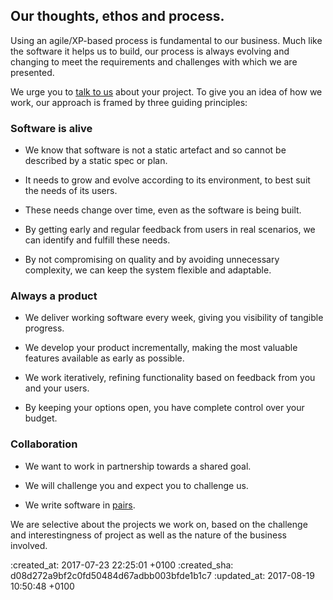 <div id="ethos" class="section group" markdown="1">

## Our thoughts, ethos and process.

Using an agile/XP-based process is fundamental to our business. Much like the software it helps us to build, our process is always evolving and changing to meet the requirements and challenges with which we are presented.

We urge you to [talk to us](#contact) about your project. To give you an idea of how we work, our approach is framed by three guiding principles:

<div class="idea" markdown="1">

### Software is alive

* We know that software is not a static artefact and so cannot be described by a static spec or plan.

* It needs to grow and evolve according to its environment, to best suit the needs of its users.

* These needs change over time, even as the software is being built.

* By getting early and regular feedback from users in real scenarios, we can identify and fulfill these needs.

* By not compromising on quality and by avoiding unnecessary complexity, we can keep the system flexible and adaptable.

</div>
<div class="idea" markdown="1">

### Always a product

* We deliver working software every week, giving you visibility of tangible progress.

* We develop your product incrementally, making the most valuable features available as early as possible.

* We work iteratively, refining functionality based on feedback from you and your users.

* By keeping your options open, you have complete control over your budget.

</div>
<div class="idea" markdown="1">

### Collaboration

* We want to work in partnership towards a shared goal.

* We will challenge you and expect you to challenge us.

* We write software in [pairs][pair-programming].

</div>

<p class="clear">We are selective about the projects we work on, based on the challenge and interestingness of project as well as the nature of the business involved.</p>

</div>

[pair-programming]: http://en.wikipedia.org/wiki/Pair_programming "Wikipedia article on Pair Programming"

:created_at: 2017-07-23 22:25:01 +0100
:created_sha: d08d272a9bf2c0fd50484d67adbb003bfde1b1c7
:updated_at: 2017-08-19 10:50:48 +0100
